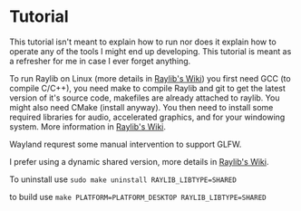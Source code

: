 # Tutorial

This tutorial isn't meant to explain how to run nor does it explain how to operate any of the tools I might end up developing. This tutorial is meant as a refresher for me in case I ever forget anything.

To run Raylib on Linux (more details in [Raylib's Wiki](https://github.com/raysan5/raylib/wiki/Working-on-GNU-Linux)) you first need GCC (to compile C/C++), you need make to compile Raylib and git to get the latest version of it's source code, makefiles are already attached to raylib. You might also need CMake (install anyway). You then need to install some required libraries for audio, accelerated graphics, and for your windowing system. More information in [Raylib's Wiki](https://github.com/raysan5/raylib/wiki/Working-on-GNU-Linux).

Wayland requrest some manual intervention to support GLFW.

I prefer using a dynamic shared version, more details in [Raylib's Wiki](https://github.com/raysan5/raylib/wiki/Working-on-GNU-Linux).

To uninstall use
`sudo make uninstall RAYLIB_LIBTYPE=SHARED`

to build use
`make PLATFORM=PLATFORM_DESKTOP RAYLIB_LIBTYPE=SHARED`
